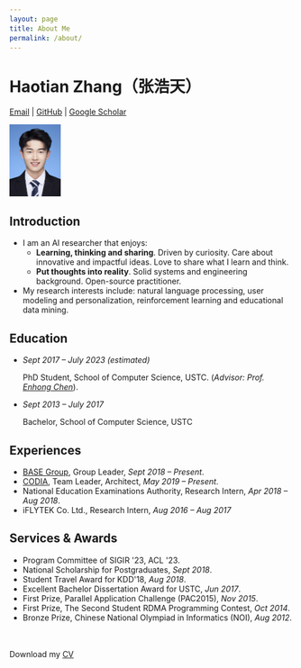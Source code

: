 ```yaml
---
layout: page
title: About Me
permalink: /about/
---
```


# Haotian Zhang<span class="text-2xl">（张浩天）</span>

[Email](sosweetzhang@mail.ustc.edu.cn) | [GitHub](https://github.com/sosweetzhang/) | [Google Scholar](https://scholar.google.com/citations?hl=zh-CN&user=N3V-QjAAAAAJ)

<img src="/profile.jpg" alt="avatar" width=18% />

## Introduction

- I am an AI researcher that enjoys:
  - **Learning, thinking and sharing**. Driven by curiosity. Care about innovative and impactful ideas. Love to share what I learn and think.
  - **Put thoughts into reality**. Solid systems and engineering background. Open-source practitioner.
- My research interests include: natural language processing, user modeling and personalization, reinforcement learning and educational data mining.


## Education

- _Sept 2017 – July 2023 (estimated)_

  PhD Student, School of Computer Science, USTC. (_Advisor: Prof. [Enhong Chen](http://staff.ustc.edu.cn/~cheneh)_).

- _Sept 2013 – July 2017_

  Bachelor, School of Computer Science, USTC

## Experiences

- [BASE Group](https://base.ustc.edu.cn), Group Leader, _Sept 2018 – Present_.
- [CODIA](https://code.bdaa.pro), Team Leader, Architect, _May 2019 – Present_.
- National Education Examinations Authority, Research Intern, _Apr 2018 – Aug 2018_.
- iFLYTEK Co. Ltd., Research Intern, _Aug 2016 – Aug 2017_


## Services & Awards

- Program Committee of SIGIR '23, ACL '23.
- National Scholarship for Postgraduates, _Sept 2018_.
- Student Travel Award for KDD'18, _Aug 2018_.
- Excellent Bachelor Dissertation Award for USTC, _Jun 2017_.
- First Prize, Parallel Application Challenge (PAC2015), _Nov 2015_.
- First Prize, The Second Student RDMA Programming Contest, _Oct 2014_.
- Bronze Prize, Chinese National Olympiad in Informatics (NOI), _Aug 2012_.





<br>
<br>
Download my <a href="https://www.dropbox.com/s/wa3agifqoxwd77u/soto-cv.pdf?dl=0" download="Soto, Paul- CV">CV</a><br>
<br>
